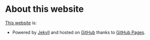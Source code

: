 # About this website

[This website](https://chrisoung1.github.io/) is:

- Powered by [Jekyll](https://jekyllrb.com/) and hosted on [GitHub](https://github.com/) thanks to [GitHub Pages](https://pages.github.com/).


